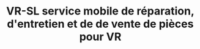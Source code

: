 ---
title: "VR-SL service mobile de réparation, d'entretien et de de vente de pièces pour VR"
url: /saint-boniface/vr-sl-service-mobile-de-reparation-dentretien-et-de-de-vente-de-pieces-pour-vr/
shop: Wohnwagen
---